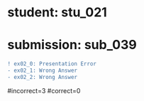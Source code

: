 # student: stu_021
# submission: sub_039

```diff
! ex02_0: Presentation Error
- ex02_1: Wrong Answer
- ex02_2: Wrong Answer
```
#incorrect=3
#correct=0
